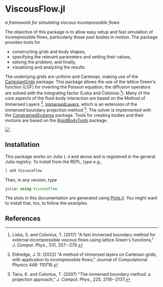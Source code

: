 # ViscousFlow.jl

*a framework for simulating viscous incompressible flows*

The objective of this package is to allow easy setup and fast simulation of incompressible
flows, particularly those past bodies in motion. The package provides
tools for
- constructing grids and body shapes,
- specifying the relevant parameters and setting their values,
- solving the problem, and finally,
- visualizing and analyzing the results.

The underlying grids are uniform and Cartesian, making use of the [CartesianGrids](https://github.com/JuliaIBPM/CartesianGrids.jl) package. This package allows the use of the lattice
Green's function (LGF) for inverting the Poisson equation; the diffusion operators are
solved with the integrating factor (Liska and Colonius [^2]). Many of the core aspects
of the fluid-body interaction are based on the Method of Immersed Layers [^1], [ImmersedLayers](https://github.com/JuliaIBPM/ImmersedLayers.jl), which is
an extension of the immersed boundary projection method [^3]. The solver is implemented with the [ConstrainedSystems](https://github.com/JuliaIBPM/ConstrainedSystems.jl) package. Tools for creating bodies and their motions are based on the [RigidBodyTools](https://github.com/JuliaIBPM/RigidBodyTools.jl) package.

![](https://github.com/JuliaIBPM/ViscousFlow.jl/raw/master/cylinderRe400.gif)

## Installation

This package works on Julia `1.4` and above and is registered in the general Julia registry. To install from the REPL, type
e.g.,
```julia
] add ViscousFlow
```

Then, in any version, type
```julia
julia> using ViscousFlow
```

The plots in this documentation are generated using [Plots.jl](http://docs.juliaplots.org/latest/).
You might want to install that, too, to follow the examples.

## References

[^1]: Eldredge, J. D. (2022) "A method of immersed layers on Cartesian grids, with application to incompressible flows," Journal of Computational Physics 448: 110716.

[^2]: Liska, S. and Colonius, T. (2017) "A fast immersed boundary method for external incompressible viscous flows using lattice Green's functions," *J. Comput. Phys.*, 331, 257--279.

[^3]: Taira, K. and Colonius, T. (2007) "The immersed boundary method: a projection approach," *J. Comput. Phys.*, 225, 2118--2137.
